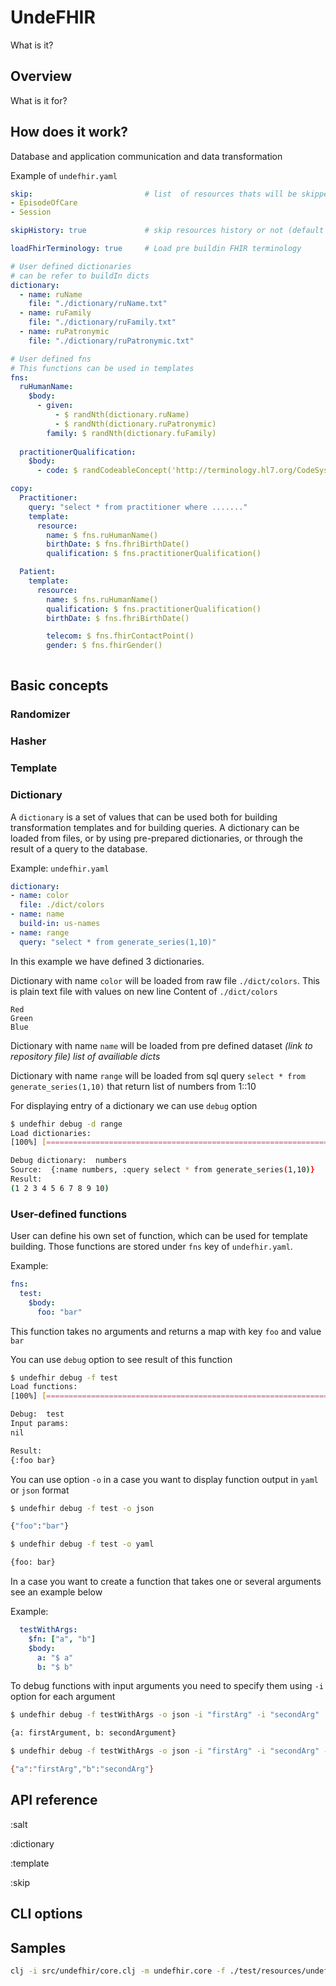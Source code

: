 # UndeFHIR

What is it?

## Overview

What is it for?

## How does it work?

Database and application communication and data transformation

Example of `undefhir.yaml`
```yaml
skip:                         # list  of resources thats will be skipped from copy
- EpisodeOfCare
- Session 

skipHistory: true             # skip resources history or not (default true)

loadFhirTerminology: true     # Load pre buildin FHIR terminology

# User defined dictionaries
# can be refer to buildIn dicts
dictionary:
  - name: ruName
    file: "./dictionary/ruName.txt" 
  - name: ruFamily
    file: "./dictionary/ruFamily.txt" 
  - name: ruPatronymic
    file: "./dictionary/ruPatronymic.txt" 

# User defined fns
# This functions can be used in templates 
fns:
  ruHumanName:
    $body:
      - given:
          - $ randNth(dictionary.ruName)
          - $ randNth(dictionary.ruPatronymic)
        family: $ randNth(dictionary.fuFamily)
      
  practitionerQualification:
    $body:
      - code: $ randCodeableConcept('http://terminology.hl7.org/CodeSystem/v2-0360|2.7')

copy:
  Practitioner:
    query: "select * from practitioner where ......."
    template:
      resource:
        name: $ fns.ruHumanName()
        birthDate: $ fns.fhriBirthDate()
        qualification: $ fns.practitionerQualification()

  Patient:
    template:
      resource: 
        name: $ fns.ruHumanName()
        qualification: $ fns.practitionerQualification()
        birthDate: $ fns.fhriBirthDate()

        telecom: $ fns.fhirContactPoint()
        gender: $ fns.fhirGender()
      

```

## Basic concepts

### Randomizer 

### Hasher 

### Template

### Dictionary

A `dictionary` is a set of values that can be used both for building transformation templates and for building queries. A dictionary can be loaded from files, or by using pre-prepared dictionaries, or through the result of a query to the database.

Example: `undefhir.yaml`
```yaml 
dictionary:
- name: color
  file: ./dict/colors
- name: name
  build-in: us-names 
- name: range 
  query: "select * from generate_series(1,10)" 

```

In this example we have defined 3 dictionaries.

Dictionary with name `color` will be loaded from raw file `./dict/colors`. This is plain text file with values on new line
Content of `./dict/colors`
```
Red
Green
Blue
```

Dictionary with name `name` will be loaded from pre defined dataset _(link to repository file)_
_list of availiable dicts_


Dictionary with name `range` will be loaded from sql query `select * from generate_series(1,10)` that return list of numbers from 1::10

For displaying entry of a dictionary we can use `debug` option
```sh
$ undefhir debug -d range
Load dictionaries:
[100%] [=======================================================================]

Debug dictionary:  numbers
Source:  {:name numbers, :query select * from generate_series(1,10)}
Result: 
(1 2 3 4 5 6 7 8 9 10)
```
### User-defined functions
User can define his own set of function, which can be used for template building. Those functions are stored under `fns` key of `undefhir.yaml`.

Example:
```yaml 
fns:
  test:
    $body:
      foo: "bar"
```

This function takes no arguments and returns a map with key `foo` and value `bar` 

You can use `debug` option to see result of this function
```sh
$ undefhir debug -f test
Load functions:
[100%] [=======================================================================]

Debug:  test
Input params: 
nil 

Result: 
{:foo bar}
```

You can use option `-o` in a case you want to display function output in `yaml` or `json` format
```sh
$ undefhir debug -f test -o json

{"foo":"bar"}
```

```sh
$ undefhir debug -f test -o yaml

{foo: bar}
```
In a case you want to create a function that takes one or several arguments see an example below

Example:
```yaml
  testWithArgs:
    $fn: ["a", "b"] 
    $body:
      a: "$ a"
      b: "$ b"
```


To debug functions with input arguments you need to specify them using `-i` option for each argument 
```sh
$ undefhir debug -f testWithArgs -o json -i "firstArg" -i "secondArg" 

{a: firstArgument, b: secondArgument}

```

```sh
$ undefhir debug -f testWithArgs -o json -i "firstArg" -i "secondArg" -o json 

{"a":"firstArg","b":"secondArg"}
```


## API reference 

:salt

:dictionary

:template

:skip




## CLI options

## Samples



```sh
clj -i src/undefhir/core.clj -m undefhir.core -f ./test/resources/undefhir.yaml debug -d numbers
```
